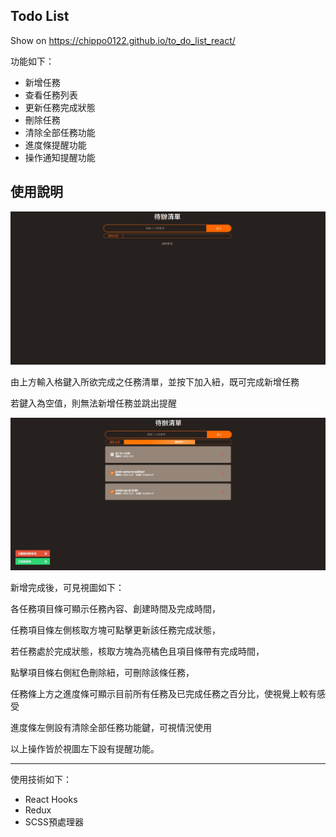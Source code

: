 ## Todo List

Show on https://chippo0122.github.io/to_do_list_react/

功能如下：
* 新增任務
* 查看任務列表
* 更新任務完成狀態
* 刪除任務
* 清除全部任務功能
* 進度條提醒功能
* 操作通知提醒功能

## 使用說明

![image](./src/assets/intro1.jpg)

由上方輸入格鍵入所欲完成之任務清單，並按下加入紐，既可完成新增任務

若鍵入為空值，則無法新增任務並跳出提醒

![image](./src/assets/intro2.jpg)

新增完成後，可見視圖如下：

各任務項目條可顯示任務內容、創建時間及完成時間，

任務項目條左側核取方塊可點擊更新該任務完成狀態，

若任務處於完成狀態，核取方塊為亮橘色且項目條帶有完成時間，

點擊項目條右側紅色刪除紐，可刪除該條任務，

任務條上方之進度條可顯示目前所有任務及已完成任務之百分比，使視覺上較有感受

進度條左側設有清除全部任務功能鍵，可視情況使用

以上操作皆於視圖左下設有提醒功能。

*******
使用技術如下：
* React Hooks
* Redux
* SCSS預處理器